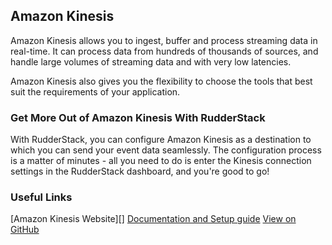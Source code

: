 ## Amazon Kinesis

Amazon Kinesis allows you to ingest, buffer and process streaming data in real-time. It can process data from hundreds of thousands of sources, and handle large volumes of streaming data and with very low latencies.

Amazon Kinesis also gives you the flexibility to choose the tools that best suit the requirements of your application.

### Get More Out of Amazon Kinesis With RudderStack

With RudderStack, you can configure Amazon Kinesis as a destination to which you can send your event data seamlessly. The configuration process is a matter of minutes - all you need to do is enter the Kinesis connection settings in the RudderStack dashboard, and you're good to go!

### Useful Links

[Amazon Kinesis Website][]
[Documentation and Setup guide][]
[View on GitHub][]

[//]: # "These are reference links used in the body of this note and get stripped out when the markdown processor does its job. There is no need to format nicely because it shouldn't be seen. Thanks SO - http://stackoverflow.com/questions/4823468/store-comments-in-markdown-syntax"
[azure blob storage website]: https://aws.amazon.com/kinesis
[documentation and setup guide]: https://docs.rudderstack.com/destinations/microsoft-azure-blob-storage
[view on github]: https://github.com/rudderlabs/rudder-transformer/tree/master/v0/destinations/azure_blob

